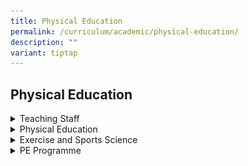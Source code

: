 ```yaml
---
title: Physical Education
permalink: /curriculum/academic/physical-education/
description: ""
variant: tiptap
---
```

<h2>Physical Education</h2>
<div data-type="detailGroup" class="isomer-accordion isomer-accordion-white">
<details class="isomer-details">
<summary>Teaching Staff</summary>
<div data-type="detailsContent" class="isomer-details-content">
<table style="minWidth: 150px">
<colgroup>
<col>
<col>
<col>
<col>
<col>
<col>
</colgroup>
<tbody>
<tr>
<th rowspan="1" colspan="1">
<p>01/</p>
</th>
<th rowspan="1" colspan="1">
<p>Ms Chai Jiamin
<br><em>HOD Physical Education &amp; Co-Curricular Activities<br>Physical Education<br></em>
</p>
</th>
<td rowspan="1" colspan="1">
<p><strong>02/</strong>
</p>
</td>
<td rowspan="1" colspan="1">
<p><strong>Mr Lee Kah Onn</strong>
<br><strong><em>Year Head (Upper Secondary) Physical Education</em></strong>
<br>
</p>
</td>
<td rowspan="1" colspan="1">
<p><strong>03/</strong>
<br>
</p>
</td>
<td rowspan="1" colspan="1">
<p><strong>Mr Yeo Chin Hwei</strong>
<br><em>Senior Teacher<br>Physical Education<br></em>
</p>
</td>
</tr>
<tr>
<td rowspan="1" colspan="1">
<p><strong>04/</strong>
</p>
</td>
<td rowspan="1" colspan="1">
<p><strong>Mr Syaifudean Selamat;</strong>
<br><em>PE/CCA Coordinator</em>  <em><br>Physical Education</em>
</p>
</td>
<td rowspan="1" colspan="1">
<p><strong>05/</strong>
</p>
</td>
<td rowspan="1" colspan="1">
<p><strong>Mr Yip Kuan Guan</strong>
<br><em>Teacher<br>Physical Education</em>
</p>
</td>
<td rowspan="1" colspan="1">
<p><strong>06/</strong>
<br>
</p>
</td>
<td rowspan="1" colspan="1">
<p><strong>Mr P Vinoth</strong>
<br><em>Teacher<br>Physical Education Geography</em>
</p>
</td>
</tr>
<tr>
<td rowspan="1" colspan="1">
<p></p>
</td>
<td rowspan="1" colspan="1">
<p>
<br>
</p>
</td>
<td rowspan="1" colspan="1">
<p></p>
</td>
<td rowspan="1" colspan="1">
<p>
<br>
</p>
</td>
<td rowspan="1" colspan="1">
<p>
<br>
</p>
</td>
<td rowspan="1" colspan="1">
<p></p>
</td>
</tr>
</tbody>
</table>
<p></p>
</div>
</details>
<details class="isomer-details">
<summary>Physical Education</summary>
<div data-type="detailsContent" class="isomer-details-content">
<div class="isomer-image-wrapper">
<img style="width: 100%" height="auto" width="100%" alt="" src="/images/PE1.jpg">
</div>
<p><strong>Curriculum</strong>
<br>'Healthy Body healthy Mind'</p>
<p><strong><u>Goals of Physical Education</u></strong>
<br>The purpose of physical education (PE) is to enable students to demonstrate
individually and with others, the physical skills, practices and values
to enjoy a lifetime of active healthy living. There are 6 goals of PE which
interact with others goals in a well-planned programme that addresses the
knowledge, skills and values desired for every student. Physical education
seeks to develop in each student the ability to:</p>
<p><strong>Goal 1</strong>: Acquire a range of movement skills to participate
in a variety of physical activities.</p>
<p><strong>Goal 2</strong>: Understand and apply movement concepts, principles
and strategies in a range of physical activities.</p>
<p><strong>Goal 3</strong>: Demonstrate safe practices during physical and
daily activities with respect to themselves, others and the environment.</p>
<p><strong>Goal 4</strong>: Display positive personal and social behaviour
across different experiences.</p>
<p><strong>Goal 5</strong>: Acquire and maintain health-enhancing fitness
through regular participation in physical activities.</p>
<p><strong>Goal 6</strong>: Enjoy and value the benefits of living a physically
active and healthy life.</p>
<p><strong>Curriculum Outline (Secondary 1 to 5)</strong>
</p>
<table style="minWidth: 50px">
<colgroup>
<col>
<col>
</colgroup>
<tbody>
<tr>
<td rowspan="1" colspan="1">
<p><strong>Secondary 1:</strong>
</p>
<ul data-tight="true" class="tight">
<li>
<p>Games component: Gymnastics and badminton</p>
</li>
<li>
<p>Track and Field: Sprinting</p>
</li>
<li>
<p>Outdoor Education: Orienteering and map reading</p>
</li>
</ul>
</td>
<td rowspan="1" colspan="1">
<p><strong>Secondary 2:</strong>
</p>
<ul data-tight="true" class="tight">
<li>
<p>Games component: Frisbee and Modified Netball</p>
</li>
<li>
<p>Track and Field: Long jump</p>
</li>
<li>
<p>Outdoor Education: Rope skills</p>
</li>
<li>
<p>NAPFA Test</p>
</li>
</ul>
</td>
</tr>
<tr>
<td rowspan="1" colspan="1">
<p><strong>Secondary 3:</strong>
</p>
<ul data-tight="true" class="tight">
<li>
<p>Games component: Netball and Tchoukball</p>
</li>
<li>
<p></p>
</li>
<li>
<p>Track and Field: Javelin</p>
</li>
<li>
<p>PHF: Strength and Conditioning, Running, SBJ and Pull Up</p>
</li>
</ul>
</td>
<td rowspan="1" colspan="1">
<p><strong>Secondary 4:</strong>
</p>
<ul data-tight="true" class="tight">
<li>
<p>Games component: Softball and Netball</p>
</li>
<li>
<p></p>
</li>
<li>
<p>Track and Field: Hurdles</p>
</li>
<li>
<p>NAPFA Test</p>
</li>
</ul>
</td>
</tr>
<tr>
<td rowspan="1" colspan="1">
<p><strong><u>Secondary 5:<br></u></strong>
</p>
<ul data-tight="true" class="tight">
<li>
<p>Games component: Softball</p>
</li>
<li>
<p>Track and Field: High jump</p>
</li>
</ul>
</td>
<td rowspan="1" colspan="1">
<p></p>
</td>
</tr>
</tbody>
</table>
<p><strong>Exercise and Sports Science Curriculum Outline</strong>&nbsp;&nbsp;</p>
<p><u>The Exercise and Sports Science (ESS) O-Level Elective subject will be offered to Secondary 3 Express and Normal Academic Students. The objectives of ESS are as follow:</u>
</p>
<ol>
<li>
<p>Acquire and apply knowledge in exercise physiology, biomechanics and sports
psychology</p>
</li>
<li>
<p>Develop movement concepts and motor skills to be proficient in the performance
of a team and individual sport</p>
</li>
<li>
<p>Understand the benefits and risks associated with physical exercise</p>
</li>
<li>
<p>Examine issues related to sports from sociocultural perspectives&nbsp;</p>
</li>
</ol>
<p>The subject consists of a&nbsp;<strong>Theory</strong>&nbsp;component
and a&nbsp;<strong>Practical</strong>&nbsp;component as shown below</p>
<div class="isomer-image-wrapper">
<img style="width: 100%" height="auto" width="100%" alt="01.png" src="/images/PE2.png">
</div>
<div class="isomer-image-wrapper">
<img style="width: 100%" height="auto" width="100%" alt="02.jpg" src="/images/PE3.jpg">
</div>
<p><strong>PE Curriculum Framework</strong>
</p>
</div>
</details>
<details class="isomer-details">
<summary>Exercise and Sports Science</summary>
<div data-type="detailsContent" class="isomer-details-content">
<div class="isomer-image-wrapper">
<img style="width: 100%" height="auto" width="100%" alt="ESS1.jpg" src="/images/ESS1.jpg">
</div>
<p>Subject Offered:</p>
<ul data-tight="true" class="tight">
<li>
<p>Exercise and Sports Science (GCE O-Level Elective Subject)</p>
<p></p>
</li>
</ul>
<p><strong>Curriculum</strong>
<br>JWSS will be offering Exercise &amp; Sports Science (ESS) to selected
students in Secondary 3 Express and Normal Academic classes. ESS is an
interdisciplinary subject where students will be grounded in the sub-disciplines
of sports science with an understanding of sociology in relation to sports.</p>
<p>The aims of the syllabus are for students to:&nbsp;</p>
<ul data-tight="true" class="tight">
<li>
<p>Acquire and apply the knowledge in exercise physiology, biomechanics,
and sports psychology to analyse, evaluate and improve practical performances
in physical exercises and sports;&nbsp;</p>
</li>
<li>
<p>Develop the movement concepts and motor skills needed to be proficient
in the performance of a team and an individual / dual1&nbsp;sport;&nbsp;</p>
</li>
<li>
<p>Understand the benefits and risks associated with physical exercise and
sports to manage personal participation in physical activities; and&nbsp;</p>
</li>
<li>
<p>Examine issues related to sports and participation in physical activities
from socio-cultural and global perspectives.</p>
</li>
</ul>
<p>The subject consists of&nbsp;<strong>two components</strong>:&nbsp; &nbsp;&nbsp;</p>
<ol data-tight="true" class="tight">
<li>
<p>Theory Component (40%) comprising 5 Areas of Study</p>
</li>
<li>
<p>Practical Component (60%) comprising 2 practical activities.
<br>&nbsp;</p>
</li>
</ol>
<p>Students will be expected to perform 2 practical activities consisting
of:</p>
<ol data-tight="true" class="tight">
<li>
<p>One Individual/ Dual Sport such as Track &amp; Field, Cross Country Running,
Swimming or badminton (singles/doubles)&nbsp;<strong>AND</strong>&nbsp;</p>
</li>
<li>
<p>One Team Sport such as Basketball, Floorball, Hockey, Netball, Volleyball</p>
</li>
</ol>
<div class="isomer-image-wrapper">
<img style="width: 100%" height="auto" width="100%" alt="ESS2.png" src="/images/ESS2.png">
</div>
<p></p>
</div>
</details>
<details class="isomer-details">
<summary>PE Programme</summary>
<div data-type="detailsContent" class="isomer-details-content">
<p><strong>10 March 2023: Annual Sports Day 2023</strong>
</p>
<p>The eagerly awaited JWSS Annual Sports Day made its triumphant return
at the Bukit Gombak Stadium this year, casting a sense of excitement and
anticipation among the students. This particular event held profound significance
for our Secondary 4 students, as it represented both their inaugural and
farewell Sports Day experience at JWSS, owing to the disruptions caused
by the Covid-19 pandemic.</p>
<p>The event's primary goal was to provide students with an opportunity to
engage in a range of Track &amp; Field events, pushing their personal boundaries
and competing for the coveted Best Class Award. This fostered a vibrant
yet competitive atmosphere at the stadium, with students vying for recognition
and, of course, the ultimate bragging rights.</p>
<p>But beyond the competition, the day celebrated the spirit of sportsmanship
and camaraderie as students engaged in Inter-Class and Inter-CCA races.
It was a chance for them to come together, cheer for their peers, and forge
lasting bonds. Additionally, classes had the opportunity to strengthen
their connections through fun-filled fringe activities, thoughtfully organized
by our dedicated Sports Leaders.</p>
<p>Not to be left out, teachers and members of the Parent Support Group (PSG)
had their share of enjoyment during the Teachers’ Race segment. This event
was a joyful culmination of the term, blending the values of sportsmanship
and camaraderie with the celebration of the school year's conclusion.</p>
<div class="isomer-image-wrapper">
<img style="width: 100%" height="auto" width="100%" alt="" src="/images/PE%20Dept/sportsday2023.png">
</div>
<p><strong>25th May 2023: Cross Country</strong>&nbsp;</p>
<p>The highly anticipated JWSS Annual Cross Country Meet was held at the
Singapore Sports Hub, for the second year in a row. Held on Thursday, June
25, 2023, JWSS students coursed through a 4km route for the boys and 3km
route for the girls. Many stormed to the finishing line, challenging their
personal best while basking in the ebullient atmosphere at the newly chosen
venue for this year. Meanwhile, our teachers and school leaders also challenged
themselves in the 1.5km staff race at the end of the day.</p>
<p><strong>Boys’ results</strong>
</p>
<p>Mohammad Hamim (3 Care) and Rafi Saifan (2 Respect) emerged victorious
as the champions of the upper sec boys and lower sec boys respectively.
Balamurugan Nanmaaran (3 Resilience) and Shanmugam Jayashudhan (2 Integrity)
finished second place, while Kumaraguru Gowtham (4E2) and Zhan Yingrui
(2 Care) finished 3rd in the upper sec boys and lower sec boys categories
respectively. The team events were won by class 2 Respect for the lower
secondary level and 4E2 for the upper secondary level.</p>
<p><strong>Girls’ results</strong>&nbsp;</p>
<p>Loh Shi Xuan (4E4) and Yao Yanxi (2 Excellence) emerged victorious as
the champions for the upper sec girls and the lower sec girls categories
respectively. Sheryn Law (4E4) and Balakrishnan Haripriya (2 Integrity)
finished in second place, while Tan Yu Ying (4E2) and Shirvani Sivakumar
(2 Innovation) finished in third place in the upper sec girls and lower
sec girls categories respectively. The team events were won by class 2
Care for the lower secondary level and 4E4 for the upper secondary level.</p>
<p><strong>Staff race</strong>
</p>
<p>The staff race saw a major upset as last year’s champion and everyone’s
favorite to win the race, Mr Lim Kiang Wee finished in second place behind
his fellow Mathematics teacher, Mr Aloysius Aw! Coming in third place was
Ms Tan Qiu Yan from the Humanities Department. Mathematics department also
walked away as the overall champion department of 2023.</p>
<div class="isomer-image-wrapper">
<img style="width: 100%" height="auto" width="100%" alt="" src="/images/PE%20Dept/crosscountry2023.png">
</div>
<p></p>
</div>
</details>
</div>
<p></p>